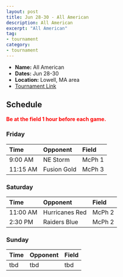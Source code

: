 ```yaml
---
layout: post
title: Jun 28-30 - All American
description: All American
excerpt: "All American"
tag:
- tournament
category:
- tournament
---
```

* **Name:** All American
* **Dates:** Jun 28-30
* **Location:**  Lowell, MA area
* [Tournament Link](http://www.asanewengland.com/TournamentDetails.aspx?TournamentKey=5221)

## Schedule
**<span style="color:red">Be at the field 1 hour before each game.</span>**

### Friday

| Time | Opponent         | Field | 
|:---  |:---              |:---     |
| 9:00 AM  | NE Storm    | McPh 1   |
| 11:15 AM  | Fusion Gold    | McPh 3   |


### Saturday

| Time | Opponent         | Field | 
|:---  |:---              |:---     |
| 11:00 AM  | Hurricanes Red   | McPh 2   |
| 2:30 PM  | Raiders Blue   | McPh 2   |


### Sunday

| Time | Opponent | Field |
|:---  |:---      |:---   |
| tbd  | tbd    | tbd   |
